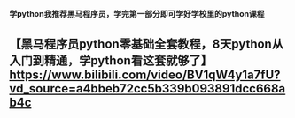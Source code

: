 **学python我推荐黑马程序员，学完第一部分即可学好学校里的python课程**
## 【黑马程序员python零基础全套教程，8天python从入门到精通，学python看这套就够了】https://www.bilibili.com/video/BV1qW4y1a7fU?vd_source=a4bbeb72cc5b339b093891dcc668ab4c